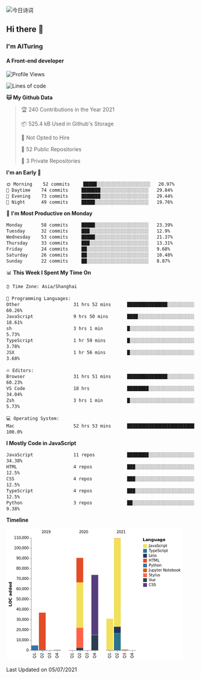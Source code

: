 <img alt="今日诗词" src="https://v2.jinrishici.com/one.svg?font-size=30&spacing=2&color=skyblue" style="max-width:100%; display: block; margin: 0 auto;">

## Hi there 👋
### I'm AITuring
#### A Front-end developer

<!-- <img src="./dhx.gif" width="400px"/> -->

<!--START_SECTION:waka-->
![Profile Views](http://img.shields.io/badge/Profile%20Views-1-blue)

![Lines of code](https://img.shields.io/badge/From%20Hello%20World%20I%27ve%20Written-347136%20lines%20of%20code-blue)

**🐱 My Github Data** 

> 🏆 240 Contributions in the Year 2021
 > 
> 📦 525.4 kB Used in Github's Storage 
 > 
> 🚫 Not Opted to Hire
 > 
> 📜 52 Public Repositories 
 > 
> 🔑 3 Private Repositories  
 > 
**I'm an Early 🐤** 

```text
🌞 Morning    52 commits     █████░░░░░░░░░░░░░░░░░░░░   20.97% 
🌆 Daytime    74 commits     ███████░░░░░░░░░░░░░░░░░░   29.84% 
🌃 Evening    73 commits     ███████░░░░░░░░░░░░░░░░░░   29.44% 
🌙 Night      49 commits     █████░░░░░░░░░░░░░░░░░░░░   19.76%

```
📅 **I'm Most Productive on Monday** 

```text
Monday       58 commits     █████░░░░░░░░░░░░░░░░░░░░   23.39% 
Tuesday      32 commits     ███░░░░░░░░░░░░░░░░░░░░░░   12.9% 
Wednesday    53 commits     █████░░░░░░░░░░░░░░░░░░░░   21.37% 
Thursday     33 commits     ███░░░░░░░░░░░░░░░░░░░░░░   13.31% 
Friday       24 commits     ██░░░░░░░░░░░░░░░░░░░░░░░   9.68% 
Saturday     26 commits     ██░░░░░░░░░░░░░░░░░░░░░░░   10.48% 
Sunday       22 commits     ██░░░░░░░░░░░░░░░░░░░░░░░   8.87%

```


📊 **This Week I Spent My Time On** 

```text
⌚︎ Time Zone: Asia/Shanghai

💬 Programming Languages: 
Other                    31 hrs 52 mins      ███████████████░░░░░░░░░░   60.26% 
JavaScript               9 hrs 50 mins       ████░░░░░░░░░░░░░░░░░░░░░   18.61% 
sh                       3 hrs 1 min         █░░░░░░░░░░░░░░░░░░░░░░░░   5.73% 
TypeScript               1 hr 59 mins        █░░░░░░░░░░░░░░░░░░░░░░░░   3.78% 
JSX                      1 hr 56 mins        █░░░░░░░░░░░░░░░░░░░░░░░░   3.68%

🔥 Editors: 
Browser                  31 hrs 51 mins      ███████████████░░░░░░░░░░   60.23% 
VS Code                  18 hrs              ████████░░░░░░░░░░░░░░░░░   34.04% 
Zsh                      3 hrs 1 min         █░░░░░░░░░░░░░░░░░░░░░░░░   5.73%

💻 Operating System: 
Mac                      52 hrs 53 mins      █████████████████████████   100.0%

```

**I Mostly Code in JavaScript** 

```text
JavaScript               11 repos            ████████░░░░░░░░░░░░░░░░░   34.38% 
HTML                     4 repos             ███░░░░░░░░░░░░░░░░░░░░░░   12.5% 
CSS                      4 repos             ███░░░░░░░░░░░░░░░░░░░░░░   12.5% 
TypeScript               4 repos             ███░░░░░░░░░░░░░░░░░░░░░░   12.5% 
Python                   3 repos             ██░░░░░░░░░░░░░░░░░░░░░░░   9.38%

```


**Timeline**

![Chart not found](https://raw.githubusercontent.com/AITuring/AITuring/main/charts/bar_graph.png) 


 Last Updated on 05/07/2021
<!--END_SECTION:waka-->


